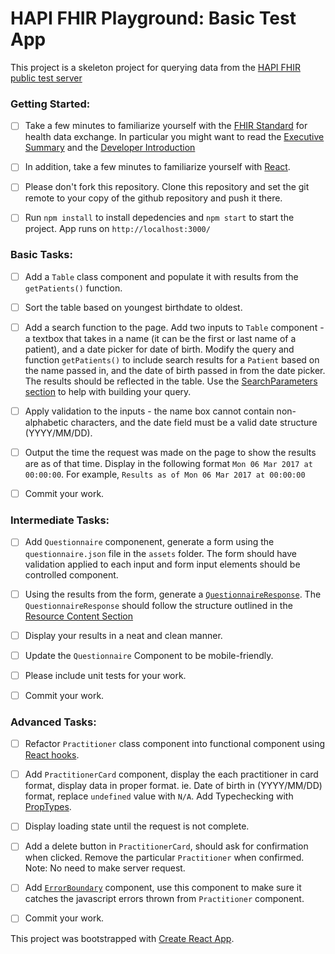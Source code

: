 # HAPI FHIR Playground: Basic Test App

This project is a skeleton project for querying data from the [HAPI FHIR public test server](http://hapi.fhir.org/baseR4)

### Getting Started:

- [ ] Take a few minutes to familiarize yourself with the [FHIR Standard](http://hl7.org/fhir/) for health data exchange. In particular you might want to read the [Executive Summary](http://hl7.org/fhir/summary.html) and the [Developer Introduction](http://hl7.org/fhir/overview-dev.html)

- [ ] In addition, take a few minutes to familiarize yourself with [React](https://reactjs.org/docs/getting-started.html).

- [ ] Please don't fork this repository. Clone this repository and set the git remote to your copy of the github repository and push it there.

- [ ] Run `npm install` to install depedencies and `npm start` to start the project. App runs on `http://localhost:3000/`

### Basic Tasks:

- [ ] Add a `Table` class component and populate it with results from the `getPatients()` function.

- [ ] Sort the table based on youngest birthdate to oldest.

* [ ] Add a search function to the page. Add two inputs to `Table` component - a textbox that takes in a name (it can be the first or last name of a patient), and a date picker for date of birth. Modify the query and function `getPatients()` to include search results for a `Patient` based on the name passed in, and the date of birth passed in from the date picker. The results should be reflected in the table. Use the [SearchParameters section](https://www.hl7.org/fhir/patient.html#search) to help with building your query. 

* [ ] Apply validation to the inputs - the name box cannot contain non-alphabetic characters, and the date field must be a valid date structure (YYYY/MM/DD).

* [ ] Output the time the request was made on the page to show the results are as of that time. Display in the following format `Mon 06 Mar 2017 at 00:00:00`. For example, `Results as of Mon 06 Mar 2017 at 00:00:00`

* [ ] Commit your work.

### Intermediate Tasks:

- [ ] Add `Questionnaire` componenent, generate a form using the `questionnaire.json` file in the `assets` folder. The form should have validation applied to each input and form input elements should be controlled component.

- [ ] Using the results from the form, generate a [`QuestionnaireResponse`](https://www.hl7.org/fhir/questionnaireresponse.html). The `QuestionnaireResponse` should follow the structure outlined in the [Resource Content Section](https://www.hl7.org/fhir/questionnaireresponse.html#resource)

- [ ] Display your results in a neat and clean manner.

- [ ] Update the `Questionnaire` Component to be mobile-friendly.

- [ ] Please include unit tests for your work.

- [ ] Commit your work.

### Advanced Tasks:

- [ ] Refactor `Practitioner` class component into functional component using [React hooks](https://reactjs.org/docs/hooks-intro.html).

- [ ] Add `PractitionerCard` component, display the each practitioner in card format, display data in proper format. ie. Date of birth in (YYYY/MM/DD) format, replace `undefined` value with `N/A`. Add Typechecking with [PropTypes](https://reactjs.org/docs/typechecking-with-proptypes.html).

- [ ] Display loading state until the request is not complete.

- [ ] Add a delete button in `PractitionerCard`, should ask for confirmation when clicked. Remove the particular `Practitioner` when confirmed. Note: No need to make server request.

- [ ] Add [`ErrorBoundary`](https://reactjs.org/docs/error-boundaries.html) component, use this component to make sure it catches the javascript errors thrown from `Practitioner` component.

- [ ] Commit your work.

This project was bootstrapped with [Create React App](https://github.com/facebook/create-react-app).
